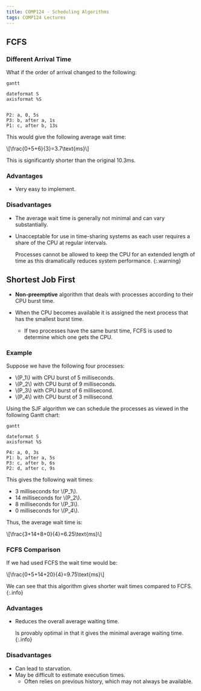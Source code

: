 ```yaml
---
title: COMP124 - Scheduling Algorithms
tags: COMP124 Lectures
---
```


## FCFS
### Different Arrival Time
What if the order of arrival changed to the following:

```mermaid
gantt

dateformat S
axisformat %S


P2: a, 0, 5s
P3: b, after a, 1s
P1: c, after b, 13s
```

This would give the following average wait time:

&#92;[\frac{0+5+6}{3}=3.7\text{ms}&#92;]

This is significantly shorter than the original 10.3ms.

### Advantages
* Very easy to implement.

### Disadvantages
* The average wait time is generally not minimal and can vary substantially.
* Unacceptable for use in time-sharing systems as each user requires a share of the CPU at regular intervals.
	
	Processes cannot be allowed to keep the CPU for an extended length of time as this dramatically reduces system performance.
	{:.warning}
	
## Shortest Job First
* **Non-preemptive** algorithm that deals with processes according to their CPU burst time.

* When the CPU becomes available it is assigned the next process that has the smallest burst time.
	* If two processes have the same burst time, FCFS is used to determine which one gets the CPU.
	
### Example
Suppose we have the following four processes:

* &#92;(P_1&#92;) with CPU burst of 5 milliseconds.
* &#92;(P_2&#92;) with CPU burst of 9 milliseconds.
* &#92;(P_3&#92;) with CPU burst of 6 millisecond.
* &#92;(P_4&#92;) with CPU burst of 3 millisecond.

Using the SJF algorithm we can schedule the processes as viewed in the following Gantt chart:

```mermaid
gantt

dateformat S
axisformat %S

P4: a, 0, 3s
P1: b, after a, 5s
P3: c, after b, 6s
P2: d, after c, 9s
```

This gives the following wait times:

* 3 milliseconds for &#92;(P_1&#92;).
* 14 milliseconds for &#92;(P_2&#92;).
* 8 milliseconds for &#92;(P_3&#92;).
* 0 milliseconds for &#92;(P_4&#92;).


Thus, the average wait time is:

&#92;[\frac{3+14+8+0}{4}=6.25\text{ms}&#92;]

### FCFS Comparison
If we had used FCFS the wait time would be:

&#92;[\frac{0+5+14+20}{4}=9.75\text{ms}&#92;]

We can see that this algorithm gives shorter wait times compared to FCFS.
{:.info}

### Advantages
* Reduces the overall average waiting time.

	Is provably optimal in that it gives the minimal average waiting time.
	{:.info}

### Disadvantages
* Can lead to starvation.
* May be difficult to estimate execution times.
	* Often relies on previous history, which may not always be available.
